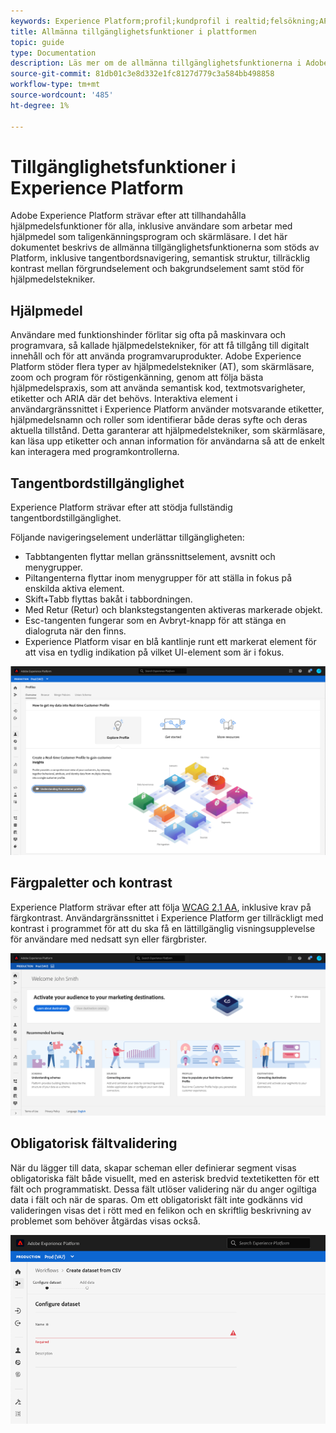 ```yaml
---
keywords: Experience Platform;profil;kundprofil i realtid;felsökning;API;enhetlig profil;enhetlig profil;enhetlig;profil;rtcp;XDM-diagram
title: Allmänna tillgänglighetsfunktioner i plattformen
topic: guide
type: Documentation
description: Läs mer om de allmänna tillgänglighetsfunktionerna i Adobe Experience Platform, inklusive tangentbordsnavigering, färgpaletter och kontrast samt stöd för hjälpmedelstekniker.
source-git-commit: 81db01c3e8d332e1fc8127d779c3a584bb498858
workflow-type: tm+mt
source-wordcount: '485'
ht-degree: 1%

---
```



# Tillgänglighetsfunktioner i Experience Platform

Adobe Experience Platform strävar efter att tillhandahålla hjälpmedelsfunktioner för alla, inklusive användare som arbetar med hjälpmedel som taligenkänningsprogram och skärmläsare. I det här dokumentet beskrivs de allmänna tillgänglighetsfunktionerna som stöds av Platform, inklusive tangentbordsnavigering, semantisk struktur, tillräcklig kontrast mellan förgrundselement och bakgrundselement samt stöd för hjälpmedelstekniker.

## Hjälpmedel

Användare med funktionshinder förlitar sig ofta på maskinvara och programvara, så kallade hjälpmedelstekniker, för att få tillgång till digitalt innehåll och för att använda programvaruprodukter. Adobe Experience Platform stöder flera typer av hjälpmedelstekniker (AT), som skärmläsare, zoom och program för röstigenkänning, genom att följa bästa hjälpmedelspraxis, som att använda semantisk kod, textmotsvarigheter, etiketter och ARIA där det behövs. Interaktiva element i användargränssnittet i Experience Platform använder motsvarande etiketter, hjälpmedelsnamn och roller som identifierar både deras syfte och deras aktuella tillstånd. Detta garanterar att hjälpmedelstekniker, som skärmläsare, kan läsa upp etiketter och annan information för användarna så att de enkelt kan interagera med programkontrollerna.

## Tangentbordstillgänglighet

Experience Platform strävar efter att stödja fullständig tangentbordstillgänglighet.

Följande navigeringselement underlättar tillgängligheten:
* Tabbtangenten flyttar mellan gränssnittselement, avsnitt och menygrupper.
* Piltangenterna flyttar inom menygrupper för att ställa in fokus på enskilda aktiva element.
* Skift+Tabb flyttas bakåt i tabbordningen.
* Med Retur (Retur) och blankstegstangenten aktiveras markerade objekt.
* Esc-tangenten fungerar som en Avbryt-knapp för att stänga en dialogruta när den finns.
* Experience Platform visar en blå kantlinje runt ett markerat element för att visa en tydlig indikation på vilket UI-element som är i fokus.

![En blå kant visas runt ett markerat element för att ange att fokus har använts.](images/profile-overview-tab.png)

## Färgpaletter och kontrast

Experience Platform strävar efter att följa [WCAG 2.1 AA](https://www.w3.org/TR/WCAG/), inklusive krav på färgkontrast. Användargränssnittet i Experience Platform ger tillräckligt med kontrast i programmet för att du ska få en lättillgänglig visningsupplevelse för användare med nedsatt syn eller färgbrister.

![Färgpaletten och kontrasten på Experience Platform-gränssnittets hemsida.](images/homepage.png)

## Obligatorisk fältvalidering

När du lägger till data, skapar scheman eller definierar segment visas obligatoriska fält både visuellt, med en asterisk bredvid textetiketten för ett fält och programmatiskt. Dessa fält utlöser validering när du anger ogiltiga data i fält och när de sparas. Om ett obligatoriskt fält inte godkänns vid valideringen visas det i rött med en felikon och en skriftlig beskrivning av problemet som behöver åtgärdas visas också.

![En närbild av ett obligatoriskt fält som inte har validerats. Fältet visas i rött och det finns en felikon.](images/field-validation.png)